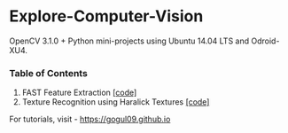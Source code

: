 # Explore-Computer-Vision
OpenCV 3.1.0 + Python mini-projects using Ubuntu 14.04 LTS and Odroid-XU4.

### Table of Contents
1. FAST Feature Extraction [[code]](https://github.com/Gogul09/explore-computer-vision/tree/master/Feature_Extraction/FAST)
2. Texture Recognition using Haralick Textures [[code]](https://github.com/Gogul09/explore-computer-vision/tree/master/Feature_Extraction/texture_recognition)

For tutorials, visit - https://gogul09.github.io

